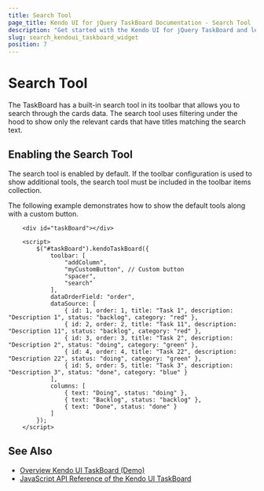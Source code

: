 ```yaml
---
title: Search Tool
page_title: Kendo UI for jQuery TaskBoard Documentation - Search Tool
description: "Get started with the Kendo UI for jQuery TaskBoard and learn how to enable the search tool to search through its cards."
slug: search_kendoui_taskboard_widget
position: 7
---
```


# Search Tool

The TaskBoard has a built-in search tool in its toolbar that allows you to search through the cards data. The search tool uses filtering under the hood to show only the relevant cards that have titles matching the search text.

## Enabling the Search Tool

The search tool is enabled by default. If the toolbar configuration is used to show additional tools, the search tool must be included in the toolbar items collection.

The following example demonstrates how to show the default tools along with a custom button.

```dojo
    <div id="taskBoard"></div>

    <script>
        $("#taskBoard").kendoTaskBoard({
            toolbar: [
                "addColumn",
                "myCustomButton", // Custom button
                "spacer",
                "search"
            ],
            dataOrderField: "order",
            dataSource: [
                { id: 1, order: 1, title: "Task 1", description: "Description 1", status: "backlog", category: "red" },
                { id: 2, order: 2, title: "Task 11", description: "Description 11", status: "backlog", category: "red" },
                { id: 3, order: 3, title: "Task 2", description: "Description 2", status: "doing", category: "green" },
                { id: 4, order: 4, title: "Task 22", description: "Description 22", status: "doing", category: "green" },
                { id: 5, order: 5, title: "Task 3", description: "Description 3", status: "done", category: "blue" }
            ],
            columns: [
                { text: "Doing", status: "doing" },
                { text: "Backlog", status: "backlog" },
                { text: "Done", status: "done" }
            ]
        });
    </script>
```

## See Also

* [Overview Kendo UI TaskBoard (Demo)](https://demos.telerik.com/kendo-ui/taskboard/index)
* [JavaScript API Reference of the Kendo UI TaskBoard](/api/javascript/ui/taskboard)
